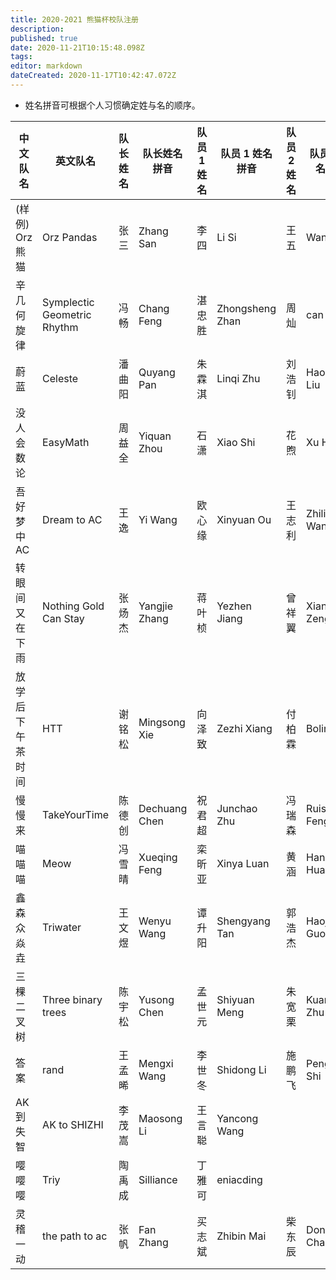 ```yaml
---
title: 2020-2021 熊猫杯校队注册
description: 
published: true
date: 2020-11-21T10:15:48.098Z
tags: 
editor: markdown
dateCreated: 2020-11-17T10:42:47.072Z
---
```



* 姓名拼音可根据个人习惯确定姓与名的顺序。

| 中文队名 | 英文队名 | 队长姓名 | 队长姓名拼音 | 队员 1 姓名 | 队员 1 姓名拼音 | 队员 2 姓名 | 队员 2 姓名拼音 |
|-|-|-|-|-|-|-|-|
| (样例) Orz 熊猫 | Orz Pandas | 张三 | Zhang San | 李四 | Li Si | 王五 | Wang Wu |
| 辛几何旋律 | Symplectic Geometric Rhythm | 冯畅 | Chang Feng | 湛忠胜 | Zhongsheng Zhan | 周灿 | can zhou |
| 蔚蓝 | Celeste | 潘曲阳 | Quyang Pan | 朱霖淇 | Linqi Zhu | 刘浩钊 | Haozhao Liu |
| 没人会数论 | EasyMath | 周益全 | Yiquan Zhou | 石潇 | Xiao Shi | 花煦 | Xu Hua |
| 吾好梦中AC | Dream to AC | 王逸 | Yi Wang | 欧心缘 | Xinyuan Ou | 王志利 | Zhili Wang |
| 转眼间又在下雨 | Nothing Gold Can Stay | 张炀杰 | Yangjie Zhang | 蒋叶桢 | Yezhen Jiang| 曾祥翼 | Xiangyi Zeng |
| 放学后下午茶时间 | HTT | 谢铭松 | Mingsong Xie | 向泽致 | Zezhi Xiang | 付柏霖 | Bolin Fu |
| 慢慢来 | TakeYourTime | 陈德创 | Dechuang Chen | 祝君超 | Junchao Zhu | 冯瑞森 | Ruisen Feng |
| 喵喵喵 | Meow | 冯雪晴 | Xueqing Feng | 栾昕亚 | Xinya Luan | 黄涵 | Han Huang |
| 鑫森众焱垚 | Triwater | 王文煜 | Wenyu Wang | 谭升阳 | Shengyang Tan | 郭浩杰 | Haojie Guo |
| 三棵二叉树 | Three binary trees | 陈宇松 | Yusong Chen | 孟世元 | Shiyuan Meng | 朱宽栗 | Kuanli Zhu |
| 答案 | rand | 王孟晞 | Mengxi Wang | 李世冬 | Shidong Li | 施鹏飞 | Pengfei Shi
| AK到失智 | AK to SHIZHI | 李茂嵩 | Maosong Li | 王言聪 | Yancong Wang | 
| 嘤嘤嘤 | Triy | 陶禹成 | Silliance | 丁雅可 | eniacding |  |  |
|灵稽一动|the path to ac|张帆|Fan Zhang|买志斌|Zhibin Mai|柴东辰|Dongchen Chai|